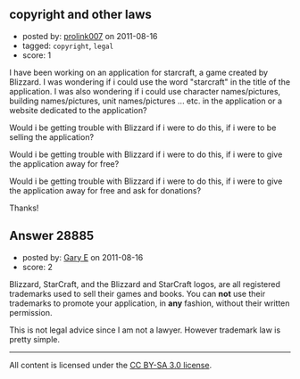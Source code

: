 ## copyright and other laws

- posted by: [prolink007](https://stackexchange.com/users/-1/12720-prolink007) on 2011-08-16
- tagged: `copyright`, `legal`
- score: 1

I have been working on an application for starcraft, a game created by Blizzard. I was wondering if i could use the word "starcraft" in the title of the application. I was also wondering if i could use character names/pictures, building names/pictures, unit names/pictures ... etc. in the application or a website dedicated to the application?

Would i be getting trouble with Blizzard if i were to do this, if i were to be selling the application?

Would i be getting trouble with Blizzard if i were to do this, if i were to give the application away for free?

Would i be getting trouble with Blizzard if i were to do this, if i were to give the application away for free and ask for donations?

Thanks!


## Answer 28885

- posted by: [Gary E](https://stackexchange.com/users/-1/2587-gary-e) on 2011-08-16
- score: 2

Blizzard, StarCraft, and the Blizzard and StarCraft logos, are all registered trademarks used to sell their games and books. You can **not** use their trademarks to promote your application, in **any** fashion, without their written permission.

This is not legal advice since I am not a lawyer. However trademark law is pretty simple.






---

All content is licensed under the [CC BY-SA 3.0 license](https://creativecommons.org/licenses/by-sa/3.0/).
